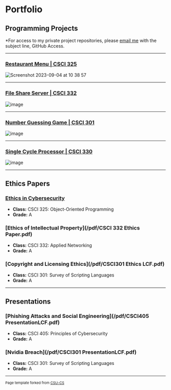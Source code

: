 Portfolio
=========

Programming Projects
--------------------

*For access to my private project repositories, please [email me](mailto:lcferguson@csustudent.net?subject=GitHub%20Access) with the subject line, GitHub Access.

---
### [Restaurant Menu | CSCI 325](RestaurantMenu)

![Screenshot 2023-09-04 at 10 38 57](https://github.com/logon02/logon02.github.io/assets/85260424/19995645-9ae4-47fd-8fc8-6e4db4dcb597)

---
### [File Share Server | CSCI 332](FileServer)

![image](https://github.com/logon02/logon02.github.io/assets/85260424/c9aff121-0247-4386-9f77-9a9c37924ea2)

---
### [Number Guessing Game | CSCI 301](GuessingGame)

![image](https://github.com/logon02/logon02.github.io/assets/85260424/26c17563-f17e-4f8d-ab2d-9fb81576fc6d)

---
### [Single Cycle Processor | CSCI 330](SCP)

![image](https://github.com/logon02/logon02.github.io/assets/85260424/ec8614ca-2406-4804-a038-907e5abaa246)

---

Ethics Papers
-------------

### [Ethics in Cybersecurity](/pdf/CSCI325EthicsLCF.pdf)

-   **Class:**  CSCI 325: Object-Oriented Programming
-   **Grade:**  A

### [Ethics of Intellectual Property](/pdf/CSCI 332 Ethics Paper.pdf)

-   **Class:**  CSCI 332: Applied Networking
-   **Grade:**  A

### [Copyright and Licensing Ethics](/pdf/CSCI301 Ethics LCF.pdf)

-   **Class:**  CSCI 301: Survey of Scripting Languages
-   **Grade:**  A

---

Presentations
-------------

### [Phishing Attacks and Social Engineering](/pdf/CSCI405 PresentationLCF.pdf)

- **Class:**  CSCI 405: Principles of Cybersecurity
- **Grade:**  A


### [Nvidia Breach](/pdf/CSCI301 PresentationLCF.pdf)

- **Class:**  CSCI 301: Survey of Scripting Languages
- **Grade:**  A

---

<p style="font-size:11px">Page template forked from <a href="https://github.com/csu-cs/csci-portfolio">CSU-CS</a></p>
